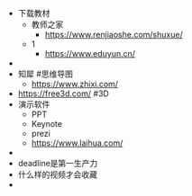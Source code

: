 - 下载教材
    - 教师之家
        - https://www.renjiaoshe.com/shuxue/
    - 1
        - https://www.eduyun.cn/
- 
- 知犀 #思维导图
    - https://www.zhixi.com/
- https://free3d.com/  #3D
- 演示软件
    - PPT
    - Keynote
    - prezi
    - https://www.laihua.com/
- 
- deadline是第一生产力
- 什么样的视频才会收藏
- 

